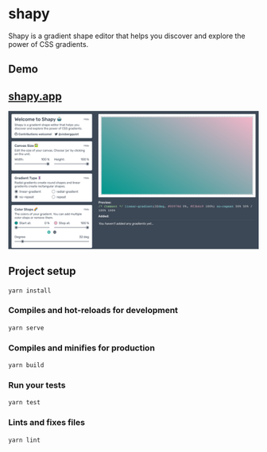 # shapy

Shapy is a gradient shape editor that helps you discover and explore the power of CSS gradients.

## Demo  

## [shapy.app](https://shapy.app/)

![Project screenshot](./docs/assets/shapyapp.png)

## Project setup
```
yarn install
```

### Compiles and hot-reloads for development
```
yarn serve
```

### Compiles and minifies for production
```
yarn build
```

### Run your tests
```
yarn test
```

### Lints and fixes files
```
yarn lint
```
